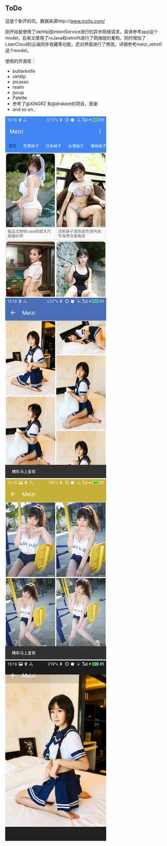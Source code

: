 ## ToDo

这是个新开的坑，数据来源http://www.mzitu.com/

刚开始是使用了okhttp加intentService进行的异步网络请求，具体参考app这个model，后来又使用了rxJava和retrofit进行了网络层的重构，同时增加了LeanCloud的云端同步收藏等功能，还对界面进行了修改。详细参考meizi_retrofi这个model。


使用的开源库：

* butterknife
* okhttp
* picasso
* realm
* jsoup 
* Palette
* 参考了@XiNGRZ 和@drakeet的项目，感谢
* and so on..

![](https://github.com/70kg/Meizi/blob/master/screenshots/meizi_1.png)
![](https://github.com/70kg/Meizi/blob/master/screenshots/meizi_2.png)
![](https://github.com/70kg/Meizi/blob/master/screenshots/meizi_3.png)
![](https://github.com/70kg/Meizi/blob/master/screenshots/meizi_4.png)
